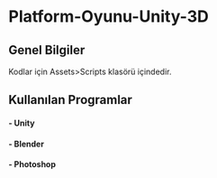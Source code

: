 # Platform-Oyunu-Unity-3D
## Genel Bilgiler
Kodlar için Assets>Scripts klasörü içindedir.

## Kullanılan Programlar
#### - Unity  
#### - Blender    
#### - Photoshop
## 